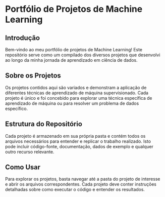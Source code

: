 # Portfólio de Projetos de Machine Learning

## Introdução
Bem-vindo ao meu portfólio de projetos de Machine Learning! Este repositório serve como um compilado dos diversos projetos que desenvolvi ao longo da minha jornada de aprendizado em ciência de dados.

## Sobre os Projetos
Os projetos contidos aqui são variados e demonstram a aplicação de diferentes técnicas de aprendizado de máquina supervisionado. Cada projeto é único e foi concebido para explorar uma técnica específica de aprendizado de máquina ou para resolver um problema de dados específico.

## Estrutura do Repositório
Cada projeto é armazenado em sua própria pasta e contém todos os arquivos necessários para entender e replicar o trabalho realizado. Isto pode incluir código-fonte, documentação, dados de exemplo e qualquer outro recurso relevante.

## Como Usar
Para explorar os projetos, basta navegar até a pasta do projeto de interesse e abrir os arquivos correspondentes. Cada projeto deve conter instruções detalhadas sobre como executar o código e entender os resultados.
